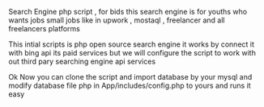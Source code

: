 Search Engine php script , for bids this search engine is for youths who wants jobs small jobs like in upwork , mostaql , freelancer and all freelancers platforms

This intial scripts is php open source search engine it works by connect it with bing api its paid services but we will configure the script to work with out third pary searching engine api services

Ok Now you can clone the script and import database by your mysql and modify database file php in App/includes/config.php to yours and runs it easy